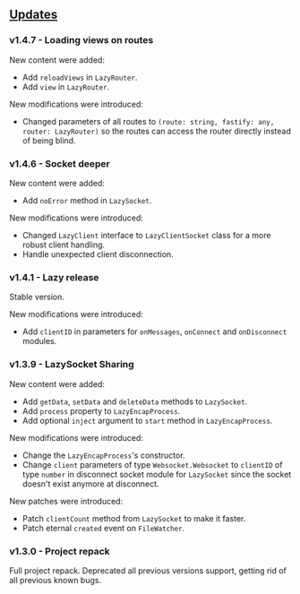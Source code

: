 ## [Updates](#updates)

### v1.4.7 - Loading views on routes

New content were added:
- Add `reloadViews` in `LazyRouter`.
- Add `view` in `LazyRouter`.

New modifications were introduced:
- Changed parameters of all routes to `(route: string, fastify: any, router: LazyRouter)` so the routes can access the router directly instead of being blind.

### v1.4.6 - Socket deeper

New content were added:
- Add `noError` method in `LazySocket`.

New modifications were introduced:
- Changed `LazyClient` interface to `LazyClientSocket` class for a more robust client handling.
- Handle unexpected client disconnection.

### v1.4.1 - Lazy release

Stable version.

New modifications were introduced:
- Add `clientID` in parameters for `onMessages`, `onConnect` and `onDisconnect` modules.


### v1.3.9 - LazySocket Sharing

New content were added:
- Add `getData`, `setData` and `deleteData` methods to `LazySocket`.
- Add `process` property to `LazyEncapProcess`.
- Add optional `inject` argument to `start` method in `LazyEncapProcess`.

New modifications were introduced:
- Change the `LazyEncapProcess`'s constructor.
- Change `client` parameters of type `Websocket.Websocket` to `clientID` of type `number` in disconnect socket module for `LazySocket` since the socket doesn't exist anymore at disconnect.

New patches were introduced:
- Patch `clientCount` method from `LazySocket` to make it faster.
- Patch eternal `created` event on `FileWatcher`.

### v1.3.0 - Project repack

Full project repack.
Deprecated all previous versions support, getting rid of all previous known bugs.
